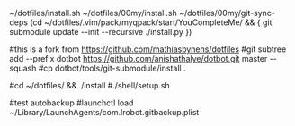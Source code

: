 

~/dotfiles/install.sh
~/dotfiles/00my/install.sh
~/dotfiles/00my/git-sync-deps
(cd ~/dotfiles/.vim/pack/myqpack/start/YouCompleteMe/ && {
   git submodule update --init --recursive
   ./install.py
})





#this is a fork from https://github.com/mathiasbynens/dotfiles
#git subtree add --prefix dotbot https://github.com/anishathalye/dotbot.git  master --squash
#cp dotbot/tools/git-submodule/install .

#cd ~/dotfiles/ && ./install
#./shell/setup.sh

#test autobackup
#launchctl load ~/Library/LaunchAgents/com.lrobot.gitbackup.plist

